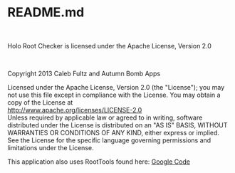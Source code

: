 <h1>README.md</h1>
<br>
<p>Holo Root Checker is licensed under the Apache License, Version 2.0</p><br>
<p>   Copyright 2013 Caleb Fultz and Autumn Bomb Apps

   Licensed under the Apache License, Version 2.0 (the "License");
   you may not use this file except in compliance with the License.
   You may obtain a copy of the License at
<br>
       http://www.apache.org/licenses/LICENSE-2.0
<br>
   Unless required by applicable law or agreed to in writing, software
   distributed under the License is distributed on an "AS IS" BASIS,
   WITHOUT WARRANTIES OR CONDITIONS OF ANY KIND, either express or implied.
   See the License for the specific language governing permissions and
   limitations under the License.
   </p>
   
<p>This application also uses RootTools found here: <a href="http://code.google.com/p/roottools/">Google Code</a></p>